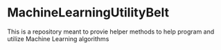 # MachineLearningUtilityBelt
This is a repository meant to provie helper methods to help program and utilize Machine Learning algorithms
